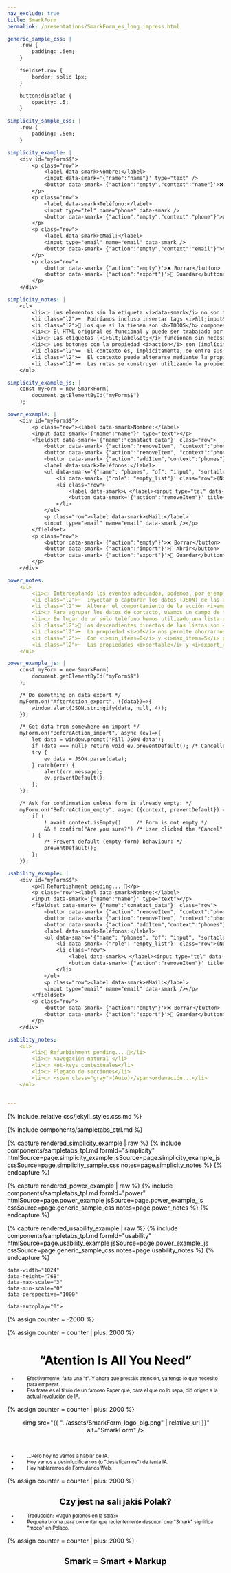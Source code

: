 ```yaml
---
nav_exclude: true
title: SmarkForm
permalink: /presentations/SmarkForm_es_long.impress.html

generic_sample_css: |
    .row {
        padding: .5em;
    }

    fieldset.row {
        border: solid 1px;
    }

    button:disabled {
        opacity: .5;
    }

simplicity_sample_css: |
    .row {
        padding: .5em;
    }

simplicity_example: |
    <div id="myForm$$">
        <p class="row">
            <label data-smark>Nombre:</label>
            <input data-smark='{"name":"name"}' type="text" />
            <button data-smark='{"action":"empty","context":"name"}'>❌</button>
        </p>
        <p class="row">
            <label data-smark>Teléfono:</label>
            <input type="tel" name="phone" data-smark />
            <button data-smark='{"action":"empty","context":"phone"}'>❌</button>
        </p>
        <p class="row">
            <label data-smark>eMail:</label>
            <input type="email" name="email" data-smark />
            <button data-smark='{"action":"empty","context":"email"}'>❌</button>
        </p>
        <p class="row">
            <button data-smark='{"action":"empty"}'>❌ Borrar</button>
            <button data-smark='{"action":"export"}'>💾 Guardar</button>
        </p>
    </div>

simplicity_notes: |
    <ul>
        <li>👉 Los elementos sin la etiqueta <i>data-smark</i> no son tenidos en cuenta.</li>
        <li class="l2">➡️  Podríamos incluso insertar tags <i>&lt;input&gt;</i> para otros widgets.</li>
        <li class="l2">📝 Los que sí la tienen son <b>TODOS</b> componentes del formulario y tienen una propiedad <i>type</i> que indica su tipo. Aunque <b>en la mayoría de los casos éste es implícito y puede omitirse</b>.</li>
        <li>👉 El HTML original es funcional y puede ser trabajado por un diseñador sin interfréncias con el código.</li>
        <li>👉 Las etiquetas (<i>&lt;label&gt;</i> funcionan sin necesidad de asignar y mapear manualmente identificadores para cada campo.</li>
        <li>👉 Los botones con la propiedad <i>action</i> son (implícitamente) componentes de tipo "trigger" que disparan <i>acciones</i> de otro componente (contexto).</li>
        <li class="l2">➡️  El contexto es, implícitamente, de entre sus componentes ancestros, el más cercano que implemente la acción especificada.</li>
        <li class="l2">➡️  El contexto puede alterarse mediante la propiedad <i>context</i> del trigger, especificando una ruta absoluta (empezando por "/") o relativa (desde el componente padre del trigger).</li>
        <li class="l2">➡️  Las rutas se construyen utilizando la propiedad "name" de los componentes, separando por "/" y pudiendo utilizar el comodín ".." para subir de nivel.</li>
    </ul>

simplicity_example_js: |
    const myForm = new SmarkForm(
        document.getElementById("myForm$$")
    );

power_example: |
    <div id="myForm$$">
        <p class="row"><label data-smark>Nombre:</label>
        <input data-smark='{"name":"name"}' type="text"></p>
        <fieldset data-smark='{"name":"conatact_data"}' class="row">
            <button data-smark='{"action":"removeItem", "context":"phones", "target":"*", "keep_non_empty":true}' title='Remove All'>🧹</button>
            <button data-smark='{"action":"removeItem", "context":"phones", "keep_non_empty":true}' title='Remove Phone'>➖</button>
            <button data-smark='{"action":"addItem","context":"phones"}' title='Add Phone'>➕ </button>
            <label data-smark>Teléfonos:</label>
            <ul data-smark='{"name": "phones", "of": "input", "sortable":true, "min_items":0, "max_items":5, "exportEmpties": true}'>
                <li data-smark='{"role": "empty_list"}' class="row">(No dispone)</li>
                <li class="row">
                    <label data-smark>📞 </label><input type="tel" data-smark>
                    <button data-smark='{"action":"removeItem"}' title='Remove Phone'>❌</button>
                </li>
            </ul>
            <p class="row"><label data-smark>eMail:</label>
            <input type="email" name="email" data-smark /></p>
        </fieldset>
        <p class="row">
            <button data-smark='{"action":"empty"}'>❌ Borrar</button>
            <button data-smark='{"action":"import"}'>📂 Abrir</button>
            <button data-smark='{"action":"export"}'>💾 Guardar</button>
        </p>
    </div>

power_notes:
    <ul>
        <li>👉 Interceptando los eventos adecuados, podemos, por ejemplo:</li>
        <li class="l2">➡️  Inyectar o capturar los datos (JSON) de las acciones <i>import</i> y <i>export</i>.</li>
        <li class="l2">➡️  Alterar el comportamiento de la acción <i>empty</i> para que nos solicite confirmación cuando sea pertinente.</li>
        <li>👉 Para agrupar los datos de contacto, usamos un campo de tipo <i>form</i> que devuelve JSON.</li>
        <li>👉 En lugar de un sólo teléfono hemos utilizado una lista de longitud variable.</li>
        <li class="l2">📝 Los descendientes directos de las listas son <i>plantillas</i> que cumplen un determinado <i>rol</i>. Por defecto "list_item" que es obligatorio y se utilizará para renderizar los elementos de la lista. Pero hay otros, como <i>empty_list</i>, que nos ha permitido mostrar el texto "(No dispone)" cuando la lista esté vacía.</li>
        <li class="l2">➡️  La propiedad <i>of</i> nos permite ahorrarnos el atributo <i>data-smark</i> en la plantilla <i>list_item</i> si sólo es para especficar el tipo. (📌 El tipo <i>input</i> activa el patrón <i>Singleton</i>).</li>
        <li class="l2">➡️  Con <i>min_items=0</i> y <i>max_items=5</i> permitimos, respectivamente, que la lista esté vacía y limitamos su longitud a un máximo de 5 elementos.</li>
        <li class="l2">➡️  Las propiedades <i>sortable</i> y <i>export_empties</i> permiten, respectivamente, que el usuario pueda ordenar la lista arrastrando los elementos y que los que estén <i>vacíos</i> también se exporten.</li>
    </ul>

power_example_js: |
    const myForm = new SmarkForm(
        document.getElementById("myForm$$")
    );

    /* Do something on data export */
    myForm.on("AfterAction_export", ({data})=>{
        window.alert(JSON.stringify(data, null, 4));
    });

    /* Get data from somewhere on import */
    myForm.on("BeforeAction_import", async (ev)=>{
        let data = window.prompt('Fill JSON data');
        if (data === null) return void ev.preventDefault(); /* Cancelled */
        try {
            ev.data = JSON.parse(data);
        } catch(err) {
            alert(err.message);
            ev.preventDefault();
        };
    });

    /* Ask for confirmation unless form is already empty: */
    myForm.on("BeforeAction_empty", async ({context, preventDefault}) => {
        if (
            ! await context.isEmpty()     /* Form is not empty */
            && ! confirm("Are you sure?") /* User clicked the "Cancel" button. */
        ) {
            /* Prevent default (empty form) behaviour: */
            preventDefault();
        };
    });

usability_example: |
    <div id="myForm$$">
        <p>🚧 Refurbishment pending... 🚧</p>
        <p class="row"><label data-smark>Nombre:</label>
        <input data-smark='{"name":"name"}' type="text"></p>
        <fieldset data-smark='{"name":"conatact_data"}' class="row">
            <button data-smark='{"action":"removeItem", "context":"phones", "target":"*", "keep_non_empty":true}' title='Limpiar'>🧹</button>
            <button data-smark='{"action":"removeItem", "context":"phones", "keep_non_empty":true}' title='Eliminar Teléfono'>➖</button>
            <button data-smark='{"action":"addItem","context":"phones"}' title='Añadir Teléfono'>➕ </button>
            <label data-smark>Teléfonos:</label>
            <ul data-smark='{"name": "phones", "of": "input", "sortable":true, "min_items":0, "max_items":5, "exportEmpties": true}'>
                <li data-smark='{"role": "empty_list"}' class="row">(No dispone)</li>
                <li class="row">
                    <label data-smark>📞 </label><input type="tel" data-smark>
                    <button data-smark='{"action":"removeItem"}' title='Remove Phone'>❌</button>
                </li>
            </ul>
            <p class="row"><label data-smark>eMail:</label>
            <input type="email" name="email" data-smark /></p>
        </fieldset>
        <p class="row">
            <button data-smark='{"action":"empty"}'>❌ Borrar</button>
            <button data-smark='{"action":"export"}'>💾 Guardar</button>
        </p>
    </div>

usability_notes:
    <ul>
        <li>🚧 Refurbishment pending... 🚧</li>
        <li>👉 Navegación natural </li>
        <li>👉 Hot-keys contextuales</li>
        <li>👉 Plegado de secciones</li>
        <li>👉 <span class="gray">(Auto)</span>ordenación...</li>
    </ul>


---
```

<style type="text/css">
    .substep { opacity: 0; }
    .substep.substep-visible { opacity: 1; transition: opacity 1s; }
    h1 { font-size: 5em !important; color: black; }
    .big-text { font-size: 2em !important; }
    .medium-text { font-size: 1.4em !important; }
    li, p { color:black; }
    li:not(.big-text) { padding-left: 2em; font-size: .8em; }
    li.l2 { padding-left: 4em; font-size: 0.7em; }
    .center { text-align: center; }
    .center>div, .center>iframe { display: inline-block; }
    .gray { color: #777777; }
    .tab-container { font-size: 1rem }
    .tab-content { font-size: 1.3rem }
    div.tab-content { height: 600px; }
    div.tab-content.tab-content-notes { font-size: 1.5em; padding-top: 0px; max-height: 550px; overflow: auto; padding-bottom: 2em; }
    div.tab-content.tab-content-notes i { color: darkblue; }
    div.tab-content.tab-content-notes li { margin-top: 1em; list-style-type: none; }
    div.tab-content.tab-content-notes li.l2 { margin-top: .7em; }
    div.tab-content pre.highlight { max-height: 540px; }

    #Sencillez_ejemplo div.tab-content.tab-content-html { font-size: 1.08em; }
    #Potencia_ejemplo div.tab-content.tab-content-html { font-size: .9em; }
</style>


{% include_relative css/jekyll_styles.css.md %}


{% include components/sampletabs_ctrl.md %}

{% capture rendered_simplicity_example | raw %}
{% include components/sampletabs_tpl.md
   formId="simplicity"
   htmlSource=page.simplicity_example
   jsSource=page.simplicity_example_js
   cssSource=page.simplicity_sample_css
   notes=page.simplicity_notes
%}
{% endcapture %}

{% capture rendered_power_example | raw %}
{% include components/sampletabs_tpl.md
   formId="power"
   htmlSource=page.power_example
   jsSource=page.power_example_js
   cssSource=page.generic_sample_css
   notes=page.power_notes
%}
{% endcapture %}

{% capture rendered_usability_example | raw %}
{% include components/sampletabs_tpl.md
   formId="usability"
   htmlSource=page.usability_example
   jsSource=page.power_example_js
   cssSource=page.generic_sample_css
   notes=page.usability_notes
%}
{% endcapture %}



<meta charset="utf-8" />
<meta name="viewport" content="width=1024" />
<meta name="apple-mobile-web-app-capable" content="yes" />


<link href="//fonts.googleapis.com/css?family=Open+Sans:regular,semibold,italic,italicsemibold|PT+Sans:400,700,400italic,700italic|PT+Serif:400,700,400italic,700italic" rel="stylesheet" />

<link href="css/impress-demo.css" rel="stylesheet" />
<link href="css/impress-common.css" rel="stylesheet" />



<div id="impress"
    data-transition-duration="1000"
    
    data-width="1024"
    data-height="768"
    data-max-scale="3"
    data-min-scale="0"
    data-perspective="1000"
    
    data-autoplay="0">

{% assign counter = -2000 %}



{% assign counter = counter | plus: 2000 %}
    <div id="Welcome" data-x="{{ counter }}" class="step">
        <h1 class="big-text center">“Atention Is All You Need”</h1>
        <div class="notes">
            <ul>
                <li>Efectivamente, falta una "t". Y ahora que prestáis atención, ya tengo lo que necesito para empezar...</li>
                <li>Esa frase es el título de un famoso Paper que, para el que no lo sepa, dió orígen a la actual revolución de IA.</li>
            </ul>
        </div>
    </div>

{% assign counter = counter | plus: 2000 %}
    <div id="SmarkForm" data-x="{{ counter }}" class="step">
        <p class="center">
        <img src="{{ "../assets/SmarkForm_logo_big.png" | relative_url }}" alt="SmarkForm" />
        </p>
        <p class="center">
            <img src="https://img.shields.io/npm/v/smarkform.svg" alt="" />
            <img src="https://badgen.net/npm/dependents/smarkform" alt="" />
            <img src="https://img.shields.io/npm/dm/smarkform.svg" alt="" />
            <img src="https://img.shields.io/badge/license-MIT-brightgreen.svg" alt="" />
        </p>
        <div class="notes">
            <ul>
                <li>...Pero hoy no vamos a hablar de IA.</li>
                <li>Hoy vamos a desinfoxificarnos (o "desiaficarnos") de tanta IA.</li>
                <li>Hoy hablaremos de Formularios Web.</li>
            </ul>
        </div>
    </div>


{% assign counter = counter | plus: 2000 %}
    <div id="Smark" data-x="{{ counter }}" class="step">
        <h1 class="center medium-text">Czy jest na sali jakiś Polak?</h1>
        <div class="notes">
            <ul>
                <li>Traducción: «Algún polonés en la sala?»</li>
                <li>Pequeña broma para comentar que recientemente descubrí que "Smark" significa "moco" en Polaco.</li>
            </ul>
        </div>
    </div>

{% assign counter = counter | plus: 2000 %}
    <div id="Smark_explain" data-x="{{ counter }}" class="step">
        <h1 class="center medium-text">Smark = Smart + Markup</h1>
        <div class="center">
            <img class="substep" style="width: 300px;" src="assets/npm_smartform.png" alt="">
            <img class="substep" style="width: 300px;" src="assets/npm_smart-form.png" alt="">
        </div>
    </div>


{% assign counter = counter | plus: 2000 %}
    <div id="Otra_libreria_de_formularios_mas" data-x="{{ counter }}" class="step">
        <h1 class="big-text center">🥱</h1> 
        <p>&nbsp;</p>
        <h1 class="center medium-text">Otra libreria de formularios...</h1>
        <h1 class="big-text center">&nbsp;</h1> 
    </div>

{% assign counter = counter | plus: 2000 %}
    <div id="Diferencias" data-x="{{ counter }}" class="step">
        <h1 class="big-text center">🤔</h1> 
        <p>&nbsp;</p>
        <h1 class="center medium-text" style="color: blue;">¿Por qué SmarkForm es distinta?</h1>
        <h1 class="big-text center">&nbsp;</h1> 
    </div>

{% assign counter = counter | plus: 2000 %}
    <div id="Sencillez" data-x="{{ counter }}" class="step">
        <h1 class="medium-text">👌 Sencillez</h1>
        <ul>
            <li class="substep">👉 HTML + metadatos</li>
            <li class="substep">👉 Markup-agnostic</li>
            <li class="substep">👉 SoC (MVC)</li>
            <li class="substep">👉 <b>Zero-Wiring:</b></li>
            <li class="substep l2">🔧 Acciones.</li>
            <li class="substep l2">🔧 Triggers contextuales.</li>
            <li class="substep l2">🔧 Rutas "directory-like".</li>
        </ul>
    </div>

{% assign counter = counter | plus: 2000 %}
    <div id="Sencillez_ejemplo" data-x="{{ counter }}" class="step">
        <h1>👌 Sencillez 👀</h1>
        {{ rendered_simplicity_example }}
    </div>

{% assign counter = counter | plus: 2000 %}
    <div id="Potencia" data-x="{{ counter }}" class="step">
        <h1 class="medium-text">🚀 Potencia</h1>
        <ul>
            <li class="substep">👉 JSON ⬆️ / ⬇️ </li>
            <li class="substep">👉 Subformularios</li>
            <li class="substep">👉 Listas dinámicas ordenables</li>
            <li class="substep gray">👉 Gestión de interdependéncia</li>
            <li class="substep">👉 Tipado y validación</li>
        </ul>
    </div>

{% assign counter = counter | plus: 2000 %}
    <div id="Potencia_ejemplo" data-x="{{ counter }}" class="step">
        <h1>🚀 Potencia 👀</h1>
        {{ rendered_power_example }}
    </div>

{% assign counter = counter | plus: 2000 %}
    <div id="Usabilidad" data-x="{{ counter }}" class="step">
        <h1 class="medium-text">🫶 Usabilidad </h1>
        <ul>
            <li class="substep">👉 Navegación natural </li>
            <li class="substep">👉 Hot-keys contextuales</li>
            <li class="substep">👉 Plegado de secciones</li>
            <li class="substep">👉 <span class="gray">(Auto)</span>ordenación...</li>
        </ul>
    </div>

{% assign counter = counter | plus: 2000 %}
    <div id="Usabilidad_ejemplo" data-x="{{ counter }}" class="step">
        <h1>🫶 Usabilidad  👀</h1>
        {{ rendered_usability_example }}
    </div>

{% assign counter = counter | plus: 2000 %}
    <div id="Accesibilidad" data-x="{{ counter }}" class="step">
        <h1 class="medium-text">♿ Accesibilidad</h1>
        <ul>
            <li class="substep">👉 Tiene en cuenta aspectos de accesibilidad. </li>
            <li class="substep gray">👉 Todavía queda trabajo por hacer...</li>
            <li class="substep">🆘 Help!!</li>
        </ul>
    </div>

{% assign counter = counter | plus: 2000 %}
    <div id="Extendibilidad" data-x="{{ counter }}" class="step">
        <h1 class="medium-text">🏗️ Extendibilidad</h1>
        <ul>
            <li class="substep">👉 Posibilidad de incorporar nuevos tipos de campos.</li>
            <li class="substep gray">👉 Incluso fragmentos o "Mixin"s.</li>
        </ul>
    </div>

{% assign counter = counter | plus: 2000 %}
    <div id="Independencia" data-x="{{ counter }}" class="step">
        <h1 class="medium-text">🚁 Independéncia</h1>
        <ul>
            <li class="substep">👉 Vanilla JS.</li>
            <li class="substep">👉 ES module / UMD</li>
            <li class="substep">👉 CDN / NPM / GitHub</li>
        </ul>
    </div>


{% assign counter = counter | plus: 2000 %}
    <div id="Principios" data-x="{{ counter }}" class="step">
        <div class="center">
            <h1 class="medium-text">— Principios —</h1>
            <br />
            <ul>
                <li class="substep big-text">DRY</li>
                <li class="substep big-text">SoC</li>
                <li class="substep big-text">KISS</li>
            </ul>
            <br />
        </div>
        <div class="notes">
            <ul>
                <li>👉 Cita: «Sin frameworks modernos no se pueden hacer aplicaciones complejas»</li>
                <li>👉 Las complicaciones ya vienen sólas.</li>
            </ul>
        </div>
    </div>

{% assign counter = counter | plus: 2000 %}
    <div id="Más..." data-x="{{ counter }}" class="step">
        <div class="center">
            <h1 class="big-text">➕ ❓</h1>
        </div>
    </div>

{% assign counter = counter | plus: 2000 %}
    <div id="SmarkForm_Manual" data-x="{{ counter }}" class="step">
        <div class="center">
            <div>
                <a
                    style="color: darkblue;"
                    href="https://smarkform.bitifet.net"
                    target=_blank
                >👉 https://smarkform.bitifet.net</a>
            </div>
            <iframe class="substep" style="width:1200px;height:650px;margin-left:-200px;" src="https://smarkform.bitifet.net"></iframe>
        </div>
    </div>

{% assign counter = counter | plus: 2000 %}
    <div id="Colaborar" data-x="{{ counter }}" class="step">
        <div class="center">
            <h1 class="medium-text" style="color: red;">Como puedo ayudar?</h1>
        </div>
        <ul>
            <li class="substep">✊ Usándola</li>
            <li class="substep">📢 Dándola a conocer</li>
            <li class="substep">🪲 Reportando errores</li>
            <li class="substep">💡 Aportando sugerencias, peticiones...</li>
            <li class="substep">🔧 Y, por supuesto, se aceptan PRs!!</li>
        </ul>
    </div>


{% assign counter = counter | plus: 2000 %}
    <div id="Thanks" data-x="{{ counter }}" class="step">
        <div style="text-align: center">
            <h1 class="medium-text">Thanks for your a<b style="color:red">tt</b>ention!!</h1>
            <p class="substep big-text">Preguntas... <span style="font-size:1.5em;color:red">??</span></p>
        </div>
    </div>



</div>

<!--
    This is a UI plugin. You can read more about plugins in src/plugins/README.md.
    For now, I'll just tell you that this adds some graphical controls to navigate the
    presentation. In the CSS file you can style them as you want. We've put them bottom right.
-->
<div id="impress-toolbar"></div>

<!--
    
    Hint is not related to impress.js in any way.
    
    But it can show you how to use impress.js features in creative way.
    
    When the presentation step is shown (selected) its element gets the class of "active" and the body element
    gets the class based on active step id `impress-on-ID` (where ID is the step's id)... It may not be
    so clear because of all these "ids" in previous sentence, so for example when the first step (the one with
    the id of `bored`) is active, body element gets a class of `impress-on-bored`.
    
    This class is used by this hint below. Check CSS file to see how it's shown with delayed CSS animation when
    the first step of presentation is visible for a couple of seconds.
    
    ...
    
    And when it comes to this piece of JavaScript below ... kids, don't do this at home ;)
    It's just a quick and dirty workaround to get different hint text for touch devices.
    In a real world it should be at least placed in separate JS file ... and the touch content should be
    probably just hidden somewhere in HTML - not hard-coded in the script.
    
    Just sayin' ;)
    
-->
<div class="hint">
    <p>Use a spacebar or arrow keys to navigate. <br/>
       Press 'P' to launch speaker console.</p>
</div>
<script>
if ("ontouchstart" in document.documentElement) { 
    document.querySelector(".hint").innerHTML = "<p>Swipe left or right to navigate</p>";
}
</script>

<!--
    
    Last, but not least.
    
    To make all described above really work, you need to include impress.js in the page.
    I strongly encourage to minify it first.
    
    In here I just include full source of the script to make it more readable.
    
    You also need to call a `impress().init()` function to initialize impress.js presentation.
    And you should do it in the end of your document. Not only because it's a good practice, but also
    because it should be done when the whole document is ready.
    Of course you can wrap it in any kind of "DOM ready" event, but I was too lazy to do so ;)
    
-->
<script src="js/impress.js"></script>
<script>impress().init();</script>

<!--
    
    The `impress()` function also gives you access to the API that controls the presentation.
    
    Just store the result of the call:
    
        var api = impress();
    
    and you will get three functions you can call:
    
        `api.init()` - initializes the presentation,
        `api.next()` - moves to next step of the presentation,
        `api.prev()` - moves to previous step of the presentation,
        `api.goto( stepIndex | stepElementId | stepElement, [duration] )` - moves the presentation to the step given by its index number
                id or the DOM element; second parameter can be used to define duration of the transition in ms,
                but it's optional - if not provided default transition duration for the presentation will be used.
    
    You can also simply call `impress()` again to get the API, so `impress().next()` is also allowed.
    Don't worry, it won't initialize the presentation again.
    
    For some example uses of this API check the last part of the source of impress.js where the API
    is used in event handlers.
    
-->


<!--
    
    Now you know more or less everything you need to build your first impress.js presentation, but before
    you start...
    
    Oh, you've already cloned the code from GitHub?
    
    You have it open in text editor?
    
    Stop right there!
    
    That's not how you create awesome presentations. This is only a code. Implementation of the idea that
    first needs to grow in your mind.
    
    So if you want to build great presentation take a pencil and piece of paper. And turn off the computer.
    
    Sketch, draw and write. Brainstorm your ideas on a paper. Try to build a mind-map of what you'd like
    to present. It will get you closer and closer to the layout you'll build later with impress.js.
    
    Get back to the code only when you have your presentation ready on a paper. It doesn't make sense to do
    it earlier, because you'll only waste your time fighting with positioning of useless points.
    
    If you think I'm crazy, please put your hands on a book called "Presentation Zen". It's all about 
    creating awesome and engaging presentations.
    
    Think about it. 'Cause impress.js may not help you, if you have nothing interesting to say.
    
-->

<!--
    
    Are you still reading this?
    
    For real? I'm impressed! 
    
    But now, take my advice and take some time off. Make yourself a cup of coffee, tea,
    or anything you like to drink.
    
    Cheers!
    
-->
